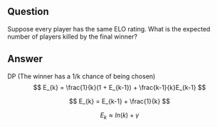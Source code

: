 ## Question
Suppose every player has the same ELO rating. What is the expected number of players killed by the final winner?

## Answer
DP (The winner has a 1/k chance of being chosen)
$$ E_{k} =  \frac{1}{k}(1 + E_{k-1}) + \frac{k-1}{k}E_{k-1} $$

$$ E_{k} = E_{k-1} + \frac{1}{k} $$

$$ E_{k} \approx ln(k) + \gamma  $$ 
